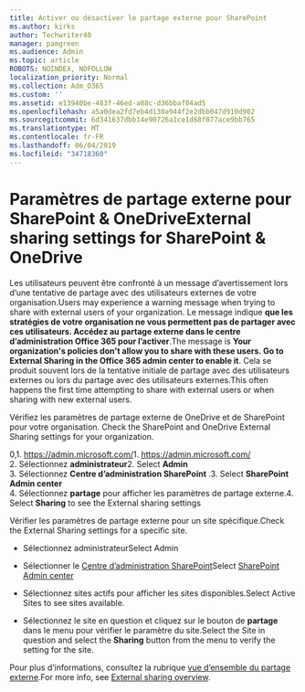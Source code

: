 ```yaml
---
title: Activer ou désactiver le partage externe pour SharePoint
ms.author: kirks
author: Techwriter40
manager: pamgreen
ms.audience: Admin
ms.topic: article
ROBOTS: NOINDEX, NOFOLLOW
localization_priority: Normal
ms.collection: Adm_O365
ms.custom: ''
ms.assetid: e13940be-483f-46ed-a88c-d36bbaf04ad5
ms.openlocfilehash: a5a0dea2fd7eb4d130a944f2e2dbb047d910d902
ms.sourcegitcommit: 6d341637dbb14e90726a1ce1d68f077ace9bb765
ms.translationtype: MT
ms.contentlocale: fr-FR
ms.lasthandoff: 06/04/2019
ms.locfileid: "34718360"
---
```

# <a name="external-sharing-settings-for-sharepoint--onedrive"></a><span data-ttu-id="de1f8-102">Paramètres de partage externe pour SharePoint & OneDrive</span><span class="sxs-lookup"><span data-stu-id="de1f8-102">External sharing settings for SharePoint & OneDrive</span></span>

<span data-ttu-id="de1f8-103">Les utilisateurs peuvent être confronté à un message d’avertissement lors d’une tentative de partage avec des utilisateurs externes de votre organisation.</span><span class="sxs-lookup"><span data-stu-id="de1f8-103">Users may experience a warning message when trying to share with external users of your organization.</span></span> <span data-ttu-id="de1f8-104">Le message indique **que les stratégies de votre organisation ne vous permettent pas de partager avec ces utilisateurs. Accédez au partage externe dans le centre d’administration Office 365 pour l’activer**.</span><span class="sxs-lookup"><span data-stu-id="de1f8-104">The message is **Your organization's policies don't allow you to share with these users. Go to External Sharing in the Office 365 admin center to enable it**.</span></span> <span data-ttu-id="de1f8-105">Cela se produit souvent lors de la tentative initiale de partage avec des utilisateurs externes ou lors du partage avec des utilisateurs externes.</span><span class="sxs-lookup"><span data-stu-id="de1f8-105">This often happens the first time attempting to share with external users or when sharing with new external users.</span></span>

<span data-ttu-id="de1f8-106">Vérifiez les paramètres de partage externe de OneDrive et de SharePoint pour votre organisation.&nbsp;</strong></span><span class="sxs-lookup"><span data-stu-id="de1f8-106">Check the SharePoint and OneDrive External Sharing settings for your organization.&nbsp;</strong></span></span></p> <p><span data-ttu-id="de1f8-107">0,1.&nbsp;<a href="https://admin.microsoft.com/AdminPortal/Home#/homepage">https://admin.microsoft.com/</a></span><span class="sxs-lookup"><span data-stu-id="de1f8-107">1.&nbsp;<a href="https://admin.microsoft.com/AdminPortal/Home#/homepage">https://admin.microsoft.com/</a></span></span><br /><span data-ttu-id="de1f8-108">2. Sélectionnez <strong>administrateur</strong></span><span class="sxs-lookup"><span data-stu-id="de1f8-108">2. Select <strong>Admin</strong></span></span><br /><span data-ttu-id="de1f8-109">3. Sélectionnez <strong>Centre d’administration SharePoint</strong> .</span><span class="sxs-lookup"><span data-stu-id="de1f8-109">3. Select <strong>SharePoint Admin center</strong></span></span><br /><span data-ttu-id="de1f8-110">4. Sélectionnez <strong>partage</strong> pour afficher les paramètres de partage externe.</span><span class="sxs-lookup"><span data-stu-id="de1f8-110">4. Select <strong>Sharing</strong> to see the External sharing settings</span></span>

<span data-ttu-id="de1f8-111">Vérifier les paramètres de partage externe pour un site spécifique.</span><span class="sxs-lookup"><span data-stu-id="de1f8-111">Check the External Sharing settings for a specific site.</span></span>

- <span data-ttu-id="de1f8-112">Sélectionnez administrateur</span><span class="sxs-lookup"><span data-stu-id="de1f8-112">Select Admin</span></span>

- <span data-ttu-id="de1f8-113">Sélectionner le [Centre d’administration SharePoint](https://admin.microsoft.com/AdminPortal/Home#/homepage">https://admin.microsoft.com/)</span><span class="sxs-lookup"><span data-stu-id="de1f8-113">Select [SharePoint Admin center](https://admin.microsoft.com/AdminPortal/Home#/homepage">https://admin.microsoft.com/)</span></span>

- <span data-ttu-id="de1f8-114">Sélectionnez sites actifs pour afficher les sites disponibles.</span><span class="sxs-lookup"><span data-stu-id="de1f8-114">Select Active Sites to see sites available.</span></span>
- <span data-ttu-id="de1f8-115">Sélectionnez le site en question et cliquez sur le bouton de **partage** dans le menu pour vérifier le paramètre du site.</span><span class="sxs-lookup"><span data-stu-id="de1f8-115">Select the Site in question and select the **Sharing** button from the menu to verify the setting for the site.</span></span>

<span data-ttu-id="de1f8-116">Pour plus d’informations, consultez la rubrique [vue d’ensemble du partage externe](https://docs.microsoft.com/en-us/sharepoint/external-sharing-overview).</span><span class="sxs-lookup"><span data-stu-id="de1f8-116">For more info, see [External sharing overview](https://docs.microsoft.com/en-us/sharepoint/external-sharing-overview).</span></span>